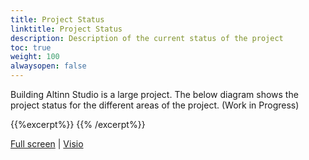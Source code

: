 ```yaml
---
title: Project Status
linktitle: Project Status
description: Description of the current status of the project
toc: true
weight: 100
alwaysopen: false
---
```



Building Altinn Studio is a large project. The below diagram shows the project status for the different areas of the project. (Work in Progress)

{{%excerpt%}}
<object data="/about/status/areastatus.svg" type="image/svg+xml" style="width: 100%; max-width: 1000px"></object>
{{% /excerpt%}}

[Full screen](/about/status/areastatus.svg) | [Visio](/about/status/areastatus.vsdx)